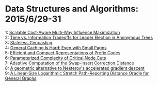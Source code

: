 # Data Structures and Algorithms: 2015/6/29-31  
1: [Scalable Cost-Aware Multi-Way Influence Maximization](https://doi.org/10.48550/arXiv.1303.0157)  
2: [Time vs. Information Tradeoffs for Leader Election in Anonymous Trees](https://doi.org/10.48550/arXiv.1505.04308)  
3: [Stateless Geocasting](https://doi.org/10.48550/arXiv.1506.07895)  
4: [General Caching Is Hard: Even with Small Pages](https://doi.org/10.48550/arXiv.1506.07905)  
5: [Efficient and Compact Representations of Prefix Codes](https://doi.org/10.48550/arXiv.1410.3438)  
6: [Parameterized Complexity of Critical Node Cuts](https://doi.org/10.48550/arXiv.1503.06321)  
7: [Adaptive Computation of the Swap-Insert Correction Distance](https://doi.org/10.48550/arXiv.1504.07298)  
8: [A geometric alternative to Nesterov's accelerated gradient descent](https://doi.org/10.48550/arXiv.1506.08187)  
9: [A Linear-Size Logarithmic Stretch Path-Reporting Distance Oracle for  General Graphs](https://doi.org/10.48550/arXiv.1506.08392)  